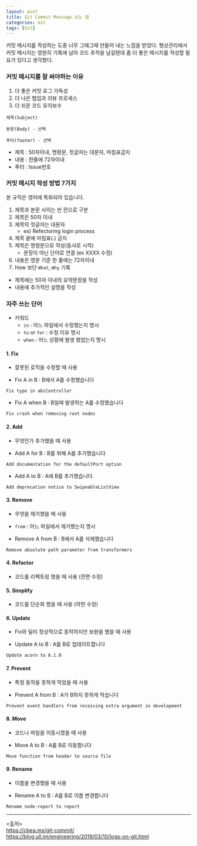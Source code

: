 ```yaml
---
layout: post
title: Git Commit Message 쓰는 법
categories: Git
tags: [Git]
---
```

커밋 메시지를 작성하는 도중 너무 그때그때 만들어 내는 느낌을 받았다. 형상관리에서 커밋 메시지는 영원히 기록에 남아 코드 추적을 남길텐데 좀 더 좋은 메시지를 작성할 필요가 있다고 생각했다.

### 커밋 메시지를 잘 써야하는 이유
1. 더 좋은 커밋 로그 가독성
2. 더 나은 협업과 리뷰 프로세스
3. 더 쉬운 코드 유지보수

```
제목(Subject)

본문(Body) - 선택

푸터(footer) - 선택
```

- 제목 : 50자이내, 명령문, 첫글자는 대문자, 마침표금지
- 내용 : 한줄에 72자이내
- 푸터 : Issue번호

### 커밋 메시지 작성 방법 7가지
본 규칙은 영어에 특화되어 있습니다. 
1. 제목과 본문 사이는 빈 칸으로 구분
2. 제목은 50자 이내
3. 제목의 첫글자는 대문자 
   - ex) Refectoring login process
4. 제목 끝에 마침표(.) 금지
5. 제목은 명령문으로 작성(동사로 시작) 
   - 문장이 아닌 단어로 연결 (ex XXXX 수정)
6. 내용은 영문 기준 한 줄에는 72자이내
7. How 보단 `What`, `Why` 기록

- 제목에는 50자 이내의 요약문장을 작성
- 내용에 추가적인 설명을 작성

### 자주 쓰는 단어
- 키워드
  - `in` : 어느 파일에서 수정했는지 명시
  - `to` or `for` : 수정 이유 명시
  - `when` : 어느 상황에 발생 했었는지 명시

#### 1. Fix
- 잘못된 로직을 수정할 때 사용

- Fix A in B : B에서 A를 수정했습니다
```
Fix type in abcController
```

- Fix A when B : B일때 발생하는 A를 수정했습니다
```
Fix crash when removing root nodes
```

#### 2. Add
- 무엇인가 추가했을 때 사용

- Add A for B : B를 위해 A를 추가했습니다
```
Add documentation for the defaultPort option
```

- Add A to B : A에 B를 추가했습니다
```
Add deprecation notice to SwipeableListView
```
  
#### 3. Remove
- 무엇을 제거했을 때 사용
- `from` : 어느 파일에서 제거했는지 명시

- Remove A from B : B에서 A를 삭제했습니다
```
Remove absolute path parameter from transformers
```

#### 4. Refactor
- 코드를 리펙토링 했을 때 사용 (전면 수정)

#### 5. Simplify
- 코드를 단순화 했을 때 사용 (약한 수정)

#### 6. Update
- Fix와 달리 정상적으로 동작하지만 보완을 했을 때 사용

- Update A to B : A를 B로 업데이트합니다
```
Update acorn to 6.1.0
```

#### 7. Prevent
- 특정 동작을 못하게 막았을 때 사용

- Prevent A from B : A가 B하지 못하게 막습니다
```
Prevent event handlers from receiving extra argument in development
```

#### 8. Move
- 코드나 파일을 이동시켰을 때 사용

- Move A to B : A를 B로 이동합니다
```
Move function from header to source file
```

#### 9. Rename
- 이름을 변경했을 때 사용

- Rename A to B : A를 B로 이름 변경합니다
```
Rename node-report to report
```

<hr>

\<출처>  
https://cbea.ms/git-commit/  
https://blog.ull.im/engineering/2019/03/10/logs-on-git.html